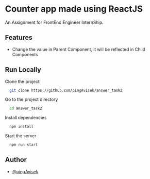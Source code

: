 # Counter app made using ReactJS

An Assignment for FrontEnd Engineer InternShip.

## Features

- Change the value in Parent Component, it will be reflected in Child Components

## Run Locally

Clone the project

```bash
  git clone https://github.com/pingAvisek/answer_task2
```

Go to the project directory

```bash
  cd answer_task2
```

Install dependencies

```bash
  npm install
```

Start the server

```bash
  npm run start
```

## Author

- [@pingAvisek](https://www.github.com/pingAvisek)

